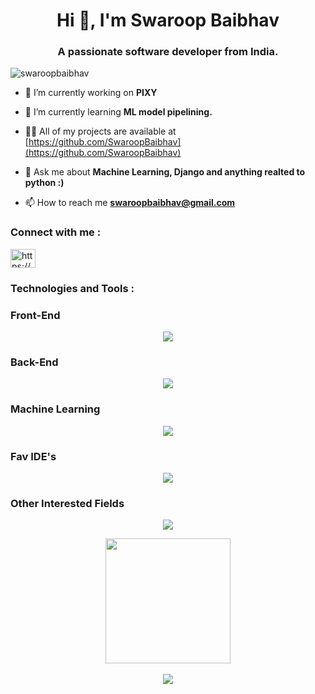 <h1 align="center">Hi 👋, I'm Swaroop Baibhav</h1>
<h3 align="center">A passionate software developer from India.</h3>

<p align="left"> <img src="https://komarev.com/ghpvc/?username=swaroopbaibhav&label=Profile%20views&color=0e75b6&style=flat" alt="swaroopbaibhav" /> </p>

- 🔭 I’m currently working on **PIXY**

- 🌱 I’m currently learning **ML model pipelining.**

- 👨‍💻 All of my projects are available at [https://github.com/SwaroopBaibhav](https://github.com/SwaroopBaibhav)

- 💬 Ask me about **Machine Learning, Django and anything realted to python :)**

- 📫 How to reach me **swaroopbaibhav@gmail.com**


<h3 align="left">Connect with me :</h3>
<p align="left">
<a href="https://linkedin.com/in/https://www.linkedin.com/in/swaroop-baibhav-79247721b/" target="blank"><img align="center" src="https://raw.githubusercontent.com/rahuldkjain/github-profile-readme-generator/master/src/images/icons/Social/linked-in-alt.svg" alt="https://www.linkedin.com/in/swaroop-baibhav-79247721b/" height="30" width="40" /></a>
</p>

<h3 align="left">Technologies and Tools :</h3>

<h3>Front-End</h3>
<p align="center">
  <a href="https://skillicons.dev">
    <img src="https://skillicons.dev/icons?i=html,css,js,bootstrap,tailwind,angular,react,vue,xd,figma,vite,ionic&perline=5" />
  </a>
</p>
<h3>Back-End</h3>
<p align="center">
  <a href="https://skillicons.dev">
    <img src="https://skillicons.dev/icons?i=nodejs,ts,java,django,git,docker" />
  </a>
</p>
<h3>Machine Learning</h3>
<p align="center">
  <a href="https://skillicons.dev">
    <img src="https://skillicons.dev/icons?i=python,anaconda,sklearn,opencv,tensorflow,pandas,matplotlib" />
  </a>
</p>
<h3>Fav IDE's</h3>
<p align="center">
  <a href="https://skillicons.dev">
    <img src="https://skillicons.dev/icons?i=vscode,eclipse,vim,codepen,pycharm" />
  </a>
</p>
<h3>Other Interested Fields</h3>
<p align="center">
  <a href="https://skillicons.dev">
    <img src="https://skillicons.dev/icons?i=arduino,androidstudio,blender,unreal,threejs" />
  </a>
</p>



<div align="center">
  <a href="https://github.com/SwaroopBaibhav/github-readme-stats">
  <img height=200 align="center" src="https://github-readme-stats.vercel.app/api?username=SwaroopBaibhav&theme=radical&custom_title=Github Engagements&rank_icon=github&title_color=2f80ed" />
</a>
</div>

<br>

<div align="center">
<img src ='https://github-readme-stats.vercel.app/api/top-langs/?username=SwaroopBaibhav&layout=donut-vertical&theme=radical&title_color=2f80ed'>
</div>
